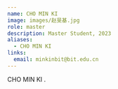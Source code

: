 ```yaml
---
name: CHO MIN KI
image: images/赵旻基.jpg
role: master
description: Master Student, 2023
aliases:
  - CHO MIN KI
links:
  email: minkinbit@bit.edu.cn
---
```


CHO MIN KI .